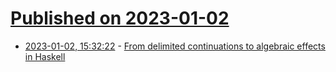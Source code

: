 # [Published on 2023-01-02](index.md)

* [2023-01-02, 15:32:22](https://lobste.rs/s/mva1un/from_delimited_continuations_algebraic) - [From delimited continuations to algebraic effects in Haskell](https://blog.poisson.chat/posts/2023-01-02-del-cont-examples.html)
